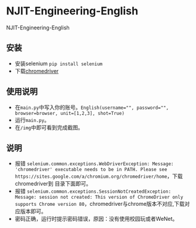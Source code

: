 # NJIT-Engineering-English
NJIT-Engineering-English

## 安装
 - 安装selenium `pip install selenium`
 - 下载[chromedriver](https://npm.taobao.org/mirrors/chromedriver/)
 
 ## 使用说明
 - 在`main.py`中写入你的账号。`English(username="", password="", browser=browser, unit=[1,2,3], shot=True)`
 - 运行`main.py`。
 - 在`/img`中即可看到完成截图。

## 说明
 - 报错 `selenium.common.exceptions.WebDriverException: Message: 'chromedriver' executable needs to be in PATH. Please see https://sites.google.com/a/chromium.org/chromedriver/home`，下载chromedriver到 目录下面即可。
 - 报错 `selenium.common.exceptions.SessionNotCreatedException: Message: session not created: This version of ChromeDriver only supports Chrome version 80`，chromedriver与chrome版本不对应,下载对应版本即可。
 - 密码正确，运行时提示密码错误，原因：没有使用校园玩或者WeNet。


